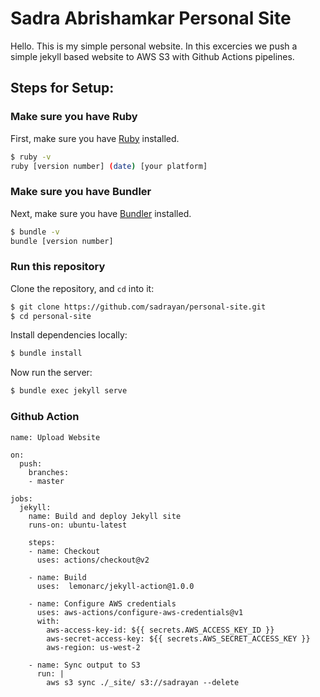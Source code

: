 # Sadra Abrishamkar Personal Site

Hello. This is my simple personal website. In this excercies we push a simple jekyll based website to AWS S3 with Github Actions pipelines.

## Steps for Setup:

### Make sure you have Ruby

First, make sure you have [Ruby](https://www.ruby-lang.org/en/) installed. 

```sh
$ ruby -v
ruby [version number] (date) [your platform]
```

### Make sure you have Bundler

Next, make sure you have [Bundler](https://bundler.io) installed. 

```sh
$ bundle -v
bundle [version number]
```

### Run this repository

Clone the repository, and `cd` into it:
```sh
$ git clone https://github.com/sadrayan/personal-site.git
$ cd personal-site
```

Install dependencies locally:
```sh
$ bundle install 
```

Now run the server:
```sh
$ bundle exec jekyll serve
```

### Github Action
```
name: Upload Website

on:
  push:
    branches:
    - master

jobs:
  jekyll:
    name: Build and deploy Jekyll site
    runs-on: ubuntu-latest

    steps:
    - name: Checkout
      uses: actions/checkout@v2
      
    - name: Build
      uses:  lemonarc/jekyll-action@1.0.0

    - name: Configure AWS credentials
      uses: aws-actions/configure-aws-credentials@v1
      with:
        aws-access-key-id: ${{ secrets.AWS_ACCESS_KEY_ID }}
        aws-secret-access-key: ${{ secrets.AWS_SECRET_ACCESS_KEY }}
        aws-region: us-west-2

    - name: Sync output to S3
      run: |
        aws s3 sync ./_site/ s3://sadrayan --delete
```
